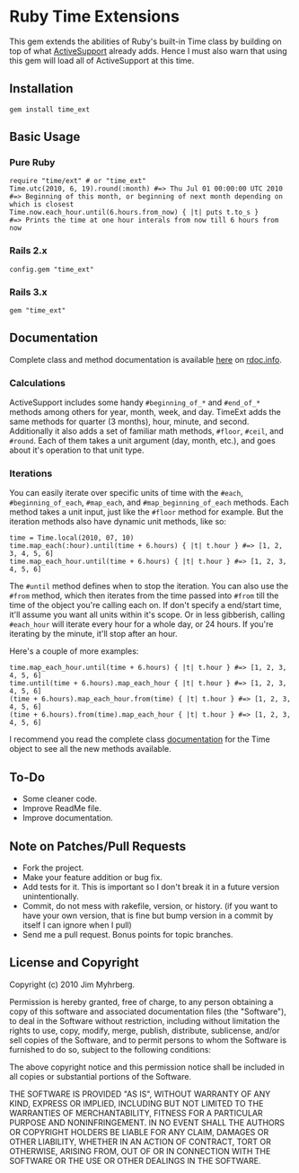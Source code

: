 # Ruby Time Extensions

This gem extends the abilities of Ruby's built-in Time class by building on top of what [ActiveSupport][as] already adds. Hence I must also warn that using this gem will load all of ActiveSupport at this time.


## Installation

    gem install time_ext


## Basic Usage

### Pure Ruby

    require "time/ext" # or "time_ext"
    Time.utc(2010, 6, 19).round(:month) #=> Thu Jul 01 00:00:00 UTC 2010
    #=> Beginning of this month, or beginning of next month depending on which is closest
    Time.now.each_hour.until(6.hours.from_now) { |t| puts t.to_s }
    #=> Prints the time at one hour interals from now till 6 hours from now

### Rails 2.x

    config.gem "time_ext"

### Rails 3.x

    gem "time_ext"


## Documentation

Complete class and method documentation is available [here][docs] on [rdoc.info][].

### Calculations

ActiveSupport includes some handy `#beginning_of_*` and `#end_of_*` methods among others for year, month, week, and day. TimeExt adds the same methods for quarter (3 months), hour, minute, and second. Additionally it also adds a set of familiar math methods, `#floor`, `#ceil`, and `#round`. Each of them takes a unit argument (day, month, etc.), and goes about it's operation to that unit type.

### Iterations

You can easily iterate over specific units of time with the `#each`, `#beginning_of_each`, `#map_each`, and `#map_beginning_of_each` methods. Each method takes a unit input, just like the `#floor` method for example. But the iteration methods also have dynamic unit methods, like so:

    time = Time.local(2010, 07, 10)
    time.map_each(:hour).until(time + 6.hours) { |t| t.hour } #=> [1, 2, 3, 4, 5, 6]
    time.map_each_hour.until(time + 6.hours) { |t| t.hour } #=> [1, 2, 3, 4, 5, 6]
    
The `#until` method defines when to stop the iteration. You can also use the `#from` method, which then iterates from the time passed into `#from` till the time of the object you're calling each on. If don't specify a end/start time, it'll assume you want all units within it's scope. Or in less gibberish, calling `#each_hour` will iterate every hour for a whole day, or 24 hours. If you're iterating by the minute, it'll stop after an hour.

Here's a couple of more examples:

    time.map_each_hour.until(time + 6.hours) { |t| t.hour } #=> [1, 2, 3, 4, 5, 6]
    time.until(time + 6.hours).map_each_hour { |t| t.hour } #=> [1, 2, 3, 4, 5, 6]
    (time + 6.hours).map_each_hour.from(time) { |t| t.hour } #=> [1, 2, 3, 4, 5, 6]
    (time + 6.hours).from(time).map_each_hour { |t| t.hour } #=> [1, 2, 3, 4, 5, 6]

I recommend you read the complete class [documentation][docs] for the Time object to see all the new methods available.


## To-Do

* Some cleaner code.
* Improve ReadMe file.
* Improve documentation.


## Note on Patches/Pull Requests
 
* Fork the project.
* Make your feature addition or bug fix.
* Add tests for it. This is important so I don't break it in a
  future version unintentionally.
* Commit, do not mess with rakefile, version, or history.
  (if you want to have your own version, that is fine but bump version in a commit by itself I can ignore when I pull)
* Send me a pull request. Bonus points for topic branches.


## License and Copyright

Copyright (c) 2010 Jim Myhrberg.

Permission is hereby granted, free of charge, to any person obtaining
a copy of this software and associated documentation files (the
"Software"), to deal in the Software without restriction, including
without limitation the rights to use, copy, modify, merge, publish,
distribute, sublicense, and/or sell copies of the Software, and to
permit persons to whom the Software is furnished to do so, subject to
the following conditions:

The above copyright notice and this permission notice shall be
included in all copies or substantial portions of the Software.

THE SOFTWARE IS PROVIDED "AS IS", WITHOUT WARRANTY OF ANY KIND,
EXPRESS OR IMPLIED, INCLUDING BUT NOT LIMITED TO THE WARRANTIES OF
MERCHANTABILITY, FITNESS FOR A PARTICULAR PURPOSE AND
NONINFRINGEMENT. IN NO EVENT SHALL THE AUTHORS OR COPYRIGHT HOLDERS BE
LIABLE FOR ANY CLAIM, DAMAGES OR OTHER LIABILITY, WHETHER IN AN ACTION
OF CONTRACT, TORT OR OTHERWISE, ARISING FROM, OUT OF OR IN CONNECTION
WITH THE SOFTWARE OR THE USE OR OTHER DEALINGS IN THE SOFTWARE.



[as]: http://as.rubyonrails.org/classes/ActiveSupport/CoreExtensions/Time/Calculations.html
[docs]: http://rdoc.info/projects/jimeh/time_ext
[rdoc.info]: http://rdoc.info/